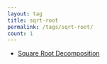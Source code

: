 ```yaml
---
layout: tag
title: sqrt-root
permalink: /tags/sqrt-root/
count: 1
---
```


- [Square Root Decomposition](https://kishuagarwal.github.io/sqrt-decomposition.html)
